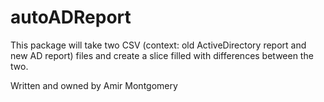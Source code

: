 # autoADReport
 
This package will take two CSV (context: old ActiveDirectory report and new AD report) files and create a slice filled with differences between the two.

Written and owned by Amir Montgomery
